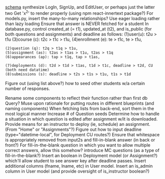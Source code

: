 [schema](https://drawsql.app/appacademy-2/diagrams/net_assign#)
synthesize LogIn, SignUp, and EditUser, or perhaps just the latter two
Get 'x<sup>2</sup>' to render properly (using npm react-innertext package?)
For models.py, insert the many-to-many relationships?
Use eager loading rather than lazy loading
Ensure that answer is NEVER fetched for a student
In database.py, control created_at (= t1), updated_at (t2), and is_public (for both
    questions and assignments) and deadline as follows:
    (1)user(u): t2u > t1u
    (3)course (c): t2c > t1c > t1u,
    (4)enrollment (e): te > t1c, te > t1u,

    (2)question (q): t2q > t1q > t1u,
    (5)assignment (as): t2as > t1as > t1u, t2as > t1q
    (6)appearances (ap): tap > t1q, tap > t1as,

    (7)deployments (d): t2d > t1d > t1as, t1d > t1c, deadline > t2d, CU (both need datatime)
    (8)submissions (s): deadline > t2s > t1s > t1u, t1s > t1d

Figure out (using list above?) how to seed other students w/a certain number of responses.

Rename some components to reflect their function rather than first db Query?
Muse upon rationale for putting routes in different blueprints (and naming components)
When fetching lists from back-end, sort them in the most logical manner
Increase # of Question seeds
Determine how to handle a situation in which question is edited after assignment w/it is downloaded.
Provide means for an instructor to deploy (ie, schedule) an assignment. (From "Home" or "Assignments"?)
Figure out how to input deadline (type="datetime-local", for Deployment CU routes?)
Ensure that whitespace is appropriately removed from input2s and fill-in-blank answer (in back or front?)
For fill-in-the-blank question in which you want to allow multiple correct answers, allow this somehow?
introduce MC questions (as a type of fill-in-the-blank?)
Insert an boolean in Deployment model (or Assignment?) which'll allow student to see answer key after deadline passes.
Insert additional columns (fname, lname, etc) in User model.
Insert an is_admin column in User model (and provide oversight of is_instructor boolean?)
